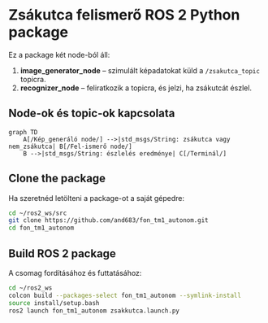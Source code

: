 # Zsákutca felismerő ROS 2 Python package

Ez a package két node-ból áll:

1. **image_generator_node** – szimulált képadatokat küld a `/zsakutca_topic` topicra.
2. **recognizer_node** – feliratkozik a topicra, és jelzi, ha zsákutcát észlel.

## Node-ok és topic-ok kapcsolata

```mermaid
graph TD
    A[/Kép_generáló node/] -->|std_msgs/String: zsákutca vagy nem_zsákutca| B[/Fel-ismerő node/]
    B -->|std_msgs/String: észlelés eredménye| C[/Terminál/]
```

## Clone the package

Ha szeretnéd letölteni a package-ot a saját gépedre:

```bash
cd ~/ros2_ws/src
git clone https://github.com/and683/fon_tm1_autonom.git
cd fon_tm1_autonom
```

## Build ROS 2 package

A csomag fordításához és futtatásához:

```bash
cd ~/ros2_ws
colcon build --packages-select fon_tm1_autonom --symlink-install
source install/setup.bash
ros2 launch fon_tm1_autonom zsakkutca.launch.py
```

